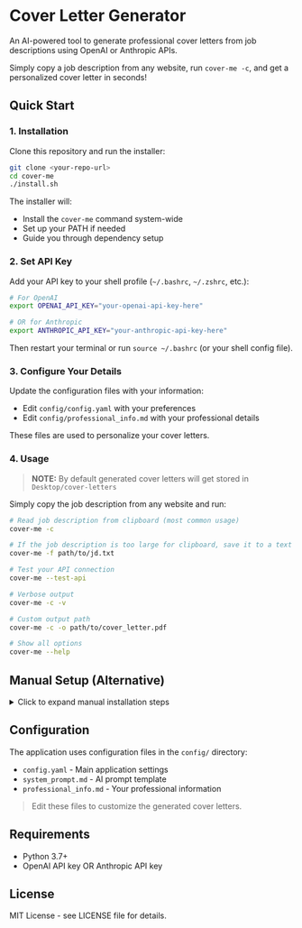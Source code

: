 # Cover Letter Generator

An AI-powered tool to generate professional cover letters from job descriptions using OpenAI or Anthropic APIs.

Simply copy a job description from any website, run `cover-me -c`, and get a personalized cover letter in seconds!

## Quick Start

### 1. Installation

Clone this repository and run the installer:

```bash
git clone <your-repo-url>
cd cover-me
./install.sh
```

The installer will:
- Install the `cover-me` command system-wide
- Set up your PATH if needed
- Guide you through dependency setup

### 2. Set API Key

Add your API key to your shell profile (`~/.bashrc`, `~/.zshrc`, etc.):

```bash
# For OpenAI
export OPENAI_API_KEY="your-openai-api-key-here"

# OR for Anthropic
export ANTHROPIC_API_KEY="your-anthropic-api-key-here"
```

Then restart your terminal or run `source ~/.bashrc` (or your shell config file).

### 3. Configure Your Details

Update the configuration files with your information:

- Edit `config/config.yaml` with your preferences
- Edit `config/professional_info.md` with your professional details

These files are used to personalize your cover letters.

### 4. Usage
> **NOTE:** By default generated cover letters will get stored in `Desktop/cover-letters`

Simply copy the job description from any website and run:

```bash
# Read job description from clipboard (most common usage)
cover-me -c

# If the job description is too large for clipboard, save it to a text file and use:
cover-me -f path/to/jd.txt

# Test your API connection
cover-me --test-api

# Verbose output
cover-me -c -v

# Custom output path
cover-me -c -o path/to/cover_letter.pdf

# Show all options
cover-me --help
```

## Manual Setup (Alternative)

<details>
<summary>Click to expand manual installation steps</summary>

If you prefer not to use the installer:

1. **Create virtual environment:**
   ```bash
   python3 -m venv .venv
   source .venv/bin/activate
   ```

2. **Install dependencies:**
   ```bash
   pip install -r requirements.txt
   ```

3. **Run directly:**
   ```bash
   python3 -m src.main -c
   ```

</details>

## Configuration

The application uses configuration files in the `config/` directory:

- `config.yaml` - Main application settings
- `system_prompt.md` - AI prompt template
- `professional_info.md` - Your professional information

> Edit these files to customize the generated cover letters.

## Requirements

- Python 3.7+
- OpenAI API key OR Anthropic API key


## License

MIT License - see LICENSE file for details.
